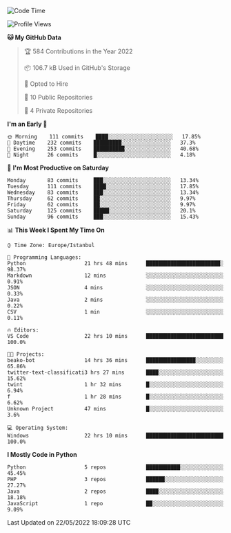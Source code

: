 <!--START_SECTION:waka-->
![Code Time](http://img.shields.io/badge/Code%20Time-225%20hrs%2015%20mins-blue)

![Profile Views](http://img.shields.io/badge/Profile%20Views-4-blue)

**🐱 My GitHub Data** 

> 🏆 584 Contributions in the Year 2022
 > 
> 📦 106.7 kB Used in GitHub's Storage 
 > 
> 💼 Opted to Hire
 > 
> 📜 10 Public Repositories 
 > 
> 🔑 4 Private Repositories  
 > 
**I'm an Early 🐤** 

```text
🌞 Morning    111 commits    ████░░░░░░░░░░░░░░░░░░░░░   17.85% 
🌆 Daytime    232 commits    █████████░░░░░░░░░░░░░░░░   37.3% 
🌃 Evening    253 commits    ██████████░░░░░░░░░░░░░░░   40.68% 
🌙 Night      26 commits     █░░░░░░░░░░░░░░░░░░░░░░░░   4.18%

```
📅 **I'm Most Productive on Saturday** 

```text
Monday       83 commits     ███░░░░░░░░░░░░░░░░░░░░░░   13.34% 
Tuesday      111 commits    ████░░░░░░░░░░░░░░░░░░░░░   17.85% 
Wednesday    83 commits     ███░░░░░░░░░░░░░░░░░░░░░░   13.34% 
Thursday     62 commits     ██░░░░░░░░░░░░░░░░░░░░░░░   9.97% 
Friday       62 commits     ██░░░░░░░░░░░░░░░░░░░░░░░   9.97% 
Saturday     125 commits    █████░░░░░░░░░░░░░░░░░░░░   20.1% 
Sunday       96 commits     ███░░░░░░░░░░░░░░░░░░░░░░   15.43%

```


📊 **This Week I Spent My Time On** 

```text
⌚︎ Time Zone: Europe/Istanbul

💬 Programming Languages: 
Python                   21 hrs 48 mins      ████████████████████████░   98.37% 
Markdown                 12 mins             ░░░░░░░░░░░░░░░░░░░░░░░░░   0.91% 
JSON                     4 mins              ░░░░░░░░░░░░░░░░░░░░░░░░░   0.33% 
Java                     2 mins              ░░░░░░░░░░░░░░░░░░░░░░░░░   0.22% 
CSV                      1 min               ░░░░░░░░░░░░░░░░░░░░░░░░░   0.11%

🔥 Editors: 
VS Code                  22 hrs 10 mins      █████████████████████████   100.0%

🐱‍💻 Projects: 
beako-bot                14 hrs 36 mins      ████████████████░░░░░░░░░   65.86% 
twitter-text-classificati3 hrs 27 mins       ████░░░░░░░░░░░░░░░░░░░░░   15.62% 
twint                    1 hr 32 mins        █░░░░░░░░░░░░░░░░░░░░░░░░   6.94% 
f                        1 hr 28 mins        █░░░░░░░░░░░░░░░░░░░░░░░░   6.62% 
Unknown Project          47 mins             █░░░░░░░░░░░░░░░░░░░░░░░░   3.6%

💻 Operating System: 
Windows                  22 hrs 10 mins      █████████████████████████   100.0%

```

**I Mostly Code in Python** 

```text
Python                   5 repos             ███████████░░░░░░░░░░░░░░   45.45% 
PHP                      3 repos             ██████░░░░░░░░░░░░░░░░░░░   27.27% 
Java                     2 repos             ████░░░░░░░░░░░░░░░░░░░░░   18.18% 
JavaScript               1 repo              ██░░░░░░░░░░░░░░░░░░░░░░░   9.09%

```



 Last Updated on 22/05/2022 18:09:28 UTC
<!--END_SECTION:waka-->

<!--
**3nws/3nws** is a ✨ _special_ ✨ repository because its `README.md` (this file) appears on your GitHub profile.

Here are some ideas to get you started:

- 🔭 I’m currently working on ...
- 🌱 I’m currently learning ...
- 👯 I’m looking to collaborate on ...
- 🤔 I’m looking for help with ...
- 💬 Ask me about ...
- 📫 How to reach me: ...
- 😄 Pronouns: ...
- ⚡ Fun fact: ...
-->
